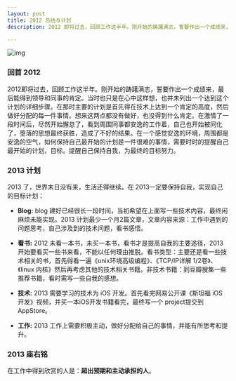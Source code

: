 ```yaml
---
layout: post
title: 2012 总结与计划
description: 2012 即将过去，回顾工作这半年。刚开始的踌躇满志，誓要作出一个成绩来，最后能得到领导和同事的肯定。

---
```

  
![img](http://farm9.staticflickr.com/8555/8750004192_349910f970.jpg)
### 回首 2012

2012即将过去，回顾工作这半年。刚开始的踌躇满志，誓要作出一个成绩来，最后能得到领导和同事的肯定。当时也只是在心中这样想，也并未列出一个达到这个计划的详细步骤。在那时主要的计划是首先得在技术上达到一个肯定的高度，然后做好分配的每一件事情。想来这两点都没有做好，也没得到什么肯定。在激情了一段时间后，尽然开始懈怠了，看到周围同事都安逸的工作着，自己也开始被同化了，堕落的思想最终获胜，造成了不好的结果。在一个感觉安逸的环境，周围都是安逸的空气，如何保持自己最开始的计划是一件很难的事情，需要时时的提醒自己最开始的计划，目标。提醒自己保持自我，为最终的目标努力。

### 2013 计划
	
2013 了，世界末日没有来，生活还得继续。在 2013一定要保持自我，实现自己的目标计划：

* **Blog:** blog 建好已经很长一段时间，当初希望在上面写一些技术内容，最终闲麻烦未能实现。2013 计划最少一个月2篇文章，文章内容来源：工作中遇到的问题思考，自己涉及到的技术问题，看书感悟。
	
* **看书:** 2012 未看一本书，未买一本书，看书才是提高自我的主要途径，2013 开始要看买一些书来看，不能以任何理由推脱。看书类型：主要还是看一些技术相关的书，首先得看一遍《unix环境高级编程》、《TCP/IP详解 1/2卷》、《linux 内核》然后再考虑其他的技术相关书籍。非技术书籍：到豆瓣搜集一些推荐书籍，看时需写一些自我的感想。
	
* **技术:** 2013 需要学习的技术为 iOS 开发。首先看完网易公开课《斯坦福 iOS开发》视频，并买一本iOS开发书籍看完，最终写一个 project提交到 AppStore。
	
* **工作:** 2013 工作上需要积极主动，做好分配给自己的事情，并能有所思考和提升。

### 2013 座右铭

在工作中得到欣赏的人是：**超出预期和主动承担的人**。 